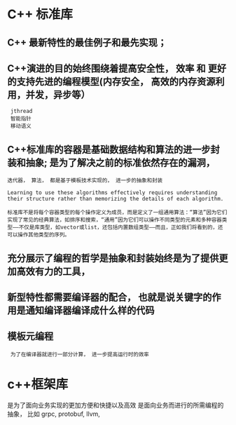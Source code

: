 # C++ 标准库 

  ## C++ 最新特性的最佳例子和最先实现；
  
  ## C++演进的目的始终围绕着提高安全性， 效率 和 更好的支持先进的编程模型(内存安全， 高效的内存资源利用，并发，异步等）
     jthread
     智能指针
     移动语义
     
     
      
  ## C++标准库的容器是基础数据结构和算法的进一步封装和抽象; 是为了解决之前的标准依然存在的漏洞， 

    迭代器， 算法， 都是基于模板技术实现的， 进一步的抽象和封装

    Learning to use these algorithms effectively requires understanding their structure rather than memorizing the details of each algorithm. 

    标准库不是将每个容器类型的每个操作定义为成员，而是定义了一组通用算法：“算法”因为它们实现了常见的经典算法，如排序和搜索，“通用”因为它们可以操作不同类型的元素和多种容器类型——不仅是库类型，如vector或list，还包括内置数组类型——而且，正如我们将看到的，还可以操作其他类型的序列。
    
  
  ## 充分展示了编程的哲学是抽象和封装始终是为了提供更加高效有力的工具，

  ## 新型特性都需要编译器的配合， 也就是说关键字的作用是通知编译器编译成什么样的代码

  ## 模板元编程
     为了在编译器就进行一部分计算， 进一步提高运行时的效率

# c++框架库
  是为了面向业务实现的更加方便和快捷以及高效
  是面向业务而进行的所需编程的抽象， 比如 grpc, protobuf, llvm, 
  
